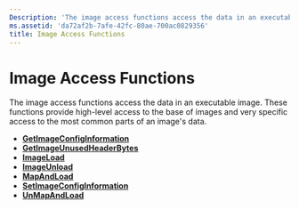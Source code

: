 ```yaml
---
Description: 'The image access functions access the data in an executable image. These functions provide high-level access to the base of images and very specific access to the most common parts of an image''s data.'
ms.assetid: 'da72af2b-7afe-42fc-80ae-700ac0829356'
title: Image Access Functions
---
```


# Image Access Functions

The image access functions access the data in an executable image. These functions provide high-level access to the base of images and very specific access to the most common parts of an image's data.

-   [**GetImageConfigInformation**](getimageconfiginformation.md)
-   [**GetImageUnusedHeaderBytes**](getimageunusedheaderbytes.md)
-   [**ImageLoad**](imageload.md)
-   [**ImageUnload**](imageunload.md)
-   [**MapAndLoad**](mapandload.md)
-   [**SetImageConfigInformation**](setimageconfiginformation.md)
-   [**UnMapAndLoad**](unmapandload.md)

 

 



